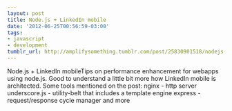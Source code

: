 ```yaml
---
layout: post
title: Node.js + LinkedIn mobile
date: '2012-06-25T00:56:59-03:00'
tags:
- javascript
- development
tumblr_url: http://amplifysomething.tumblr.com/post/25830901518/nodejs-linkedin-mobile
---
```

Node.js + LinkedIn mobileTips on performance enhancement for webapps using node.js. Good to understand a little bit more how LinkedIn mobile is architected. Some tools mentioned on the post:
nginx - http server
underscore.js - utility-belt that includes a template engine
express - request/response cycle manager and more
